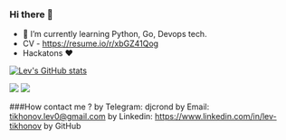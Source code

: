 ### Hi there 👋
- 🌱 I’m currently learning Python, Go, Devops tech.
- CV - https://resume.io/r/xbGZ41Qog
- Hackatons ❤️

[![Lev's GitHub stats](https://github-readme-stats.vercel.app/api?username=Piramind)](https://github.com/Piramind/github-readme-stats)

![](https://github-profile-summary-cards.vercel.app/api/cards/most-commit-language?username=Piramind&theme=solarized_dark) ![](https://github-profile-summary-cards.vercel.app/api/cards/repos-per-language?username=Piramind&theme=solarized_dark)

###How contact me ?
 by Telegram: djcrond
 by Email: tikhonov.lev0@gmail.com
 by Linkedin: https://www.linkedin.com/in/lev-tikhonov
 by GitHub
<!--
**Piramind/Piramind** is a ✨ _special_ ✨ repository because its `README.md` (this file) appears on your GitHub profile.

Here are some ideas to get you started:

- 🔭 I’m currently working on ...

- 👯 I’m looking to collaborate on ...
- 🤔 I’m looking for help with ...
- 💬 Ask me about ...
- 📫 How to reach me: ...
- 😄 Pronouns: ...
- ⚡ Fun fact: ...
-->

